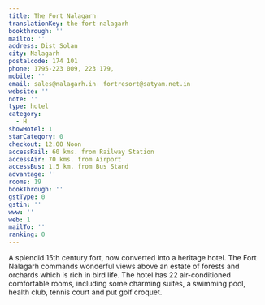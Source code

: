 ```yaml
---
title: The Fort Nalagarh
translationKey: the-fort-nalagarh
bookthrough: ''
mailto: ''
address: Dist Solan
city: Nalagarh
postalcode: 174 101
phone: 1795-223 009, 223 179,
mobile: ''
email: sales@nalagarh.in  fortresort@satyam.net.in
website: ''
note: ''
type: hotel
category:
  - H
showHotel: 1
starCategory: 0
checkout: 12.00 Noon
accessRail: 60 kms. from Railway Station
accessAir: 70 kms. from Airport
accessBus: 1.5 km. from Bus Stand
advantage: ''
rooms: 19
bookThrough: ''
gstType: 0
gstin: ''
www: ''
web: 1
mailTo: ''
ranking: 0
---
```







A splendid 15th century fort, now converted into a heritage hotel.     The Fort Nalagarh commands wonderful views above an estate of forests and orchards which is rich in bird life.     The hotel has 22 air-conditioned comfortable rooms, including some charming suites, a swimming pool, health club, tennis court and put golf croquet.